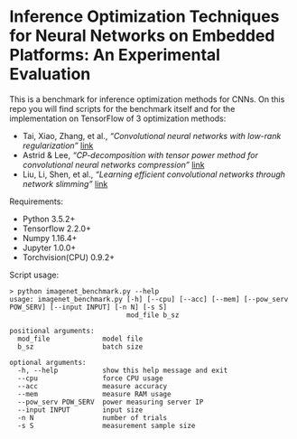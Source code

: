 # Inference Optimization Techniques for Neural Networks on Embedded Platforms: An Experimental Evaluation
This is a benchmark for inference optimization methods for CNNs. On this repo 
you will find scripts for the benchmark itself and for the implementation on
TensorFlow of 3 optimization methods:
-  Tai, Xiao, Zhang, et al., *“Convolutional neural networks with low-rank regularization”* [link](https://arxiv.org/pdf/1511.06067)
-  Astrid & Lee, *“CP-decomposition with tensor power method for convolutional neural networks compression”* [link](https://arxiv.org/pdf/1701.07148)
-  Liu, Li, Shen, et al., *“Learning efficient convolutional networks through network slimming”* [link](https://openaccess.thecvf.com/content_ICCV_2017/papers/Liu_Learning_Efficient_Convolutional_ICCV_2017_paper.pdf)

Requirements:
- Python 3.5.2+
- Tensorflow 2.2.0+
- Numpy 1.16.4+
- Jupyter 1.0.0+
- Torchvision(CPU) 0.9.2+

Script usage:
```
> python imagenet_benchmark.py --help
usage: imagenet_benchmark.py [-h] [--cpu] [--acc] [--mem] [--pow_serv POW_SERV] [--input INPUT] [-n N] [-s S]
                             mod_file b_sz

positional arguments:
  mod_file             model file
  b_sz                 batch size

optional arguments:
  -h, --help           show this help message and exit
  --cpu                force CPU usage
  --acc                measure accuracy
  --mem                measure RAM usage
  --pow_serv POW_SERV  power measuring server IP
  --input INPUT        input size
  -n N                 number of trials
  -s S                 measurement sample size
```
